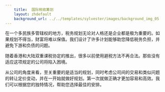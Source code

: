 ```yaml
---
    title:  国际税收筹划 
    layout: zhdefault
    background_url: ../../templates/sylvester/images/background_img_05.jpg
---
```

在一个多民族多管辖权的地方，税务规划无论对人格还是企业都是极为重要的。如果规划不得当，财富将难以保值。我们设计了许多计划能够助您降低税务负担，并避免下游和负债的问题。

随着香港和大陆双重课税协定的推出，很多以前使用避税方法不再合法。那些没有适应这项规定的公司将陷入困境。

从公司的角度来看，至关重要的是适当的规划，同时考虑公司间的交易和类似问题的转让定价变动，并在一开始就做好规划。第一次就做正确才更加容易和高效。我们可以根据您的独特情况，帮助您选择最佳的安排。

